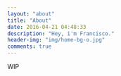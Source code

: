 ```yaml
---
layout: "about"
title: "About"
date: 2016-04-21 04:48:33
description: "Hey, i'm Francisco."
header-img: "img/home-bg-o.jpg"
comments: true
---
```



WIP

<!--<p style="text-align:right;">
    —— <a href="http://www.zhihu.com/question/19687065">李书航 － 什么是「共产中文腔调」？ </a>
</p>-->
